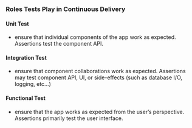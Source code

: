 ### Roles Tests Play in Continuous Delivery

#### Unit Test <!-- .element class="fragment left" -->

- ensure that individual components of the app work as expected. Assertions test the component API. <!-- .element class="fragment left small" -->


#### Integration Test <!-- .element class="fragment left" -->

- ensure that component collaborations work as expected. Assertions may test component API, UI, or side-effects (such as database I/O, logging, etc…) <!-- .element class="fragment left small" -->


#### Functional Test <!-- .element class="fragment left" -->

- ensure that the app works as expected from the user’s perspective. Assertions primarily test the user interface. <!-- .element class="fragment left small" -->